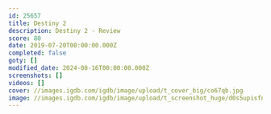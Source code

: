 ```yaml
---
id: 25657
title: Destiny 2
description: Destiny 2 - Review
score: 80
date: 2019-07-20T00:00:00.000Z
completed: false
goty: []
modified_date: 2024-08-16T00:00:00.000Z
screenshots: []
videos: []
cover: //images.igdb.com/igdb/image/upload/t_cover_big/co67qb.jpg
image: //images.igdb.com/igdb/image/upload/t_screenshot_huge/d0s5upisfnao3h3jdsib.jpg
---
```

